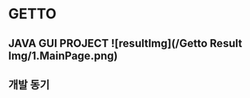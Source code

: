 # GETTO
JAVA GUI PROJECT
![resultImg](/Getto Result Img/1.MainPage.png)
------------------------------

## 개발 동기

